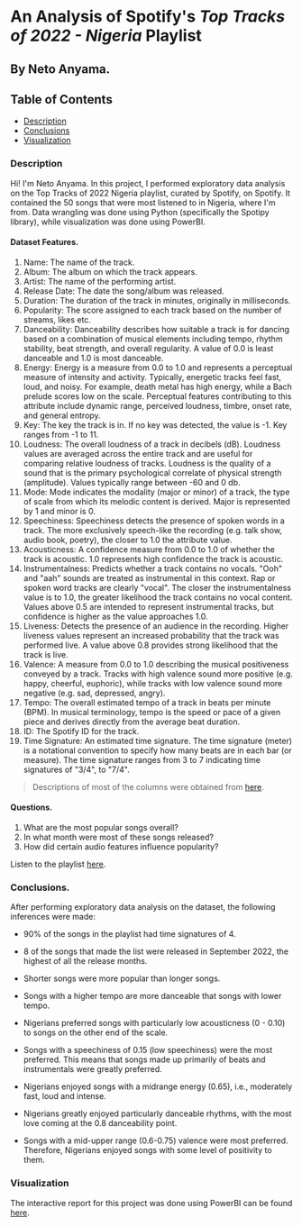 # An Analysis of Spotify's _Top Tracks of 2022 - Nigeria_  Playlist
## By Neto Anyama.

## Table of Contents
<ul>
<li><a href="#description">Description</a></li>
<li><a href="#conclusions">Conclusions</a></li>
<li><a href="#visualization">Visualization</a></li>
</ul>

<a id='description'></a>
### Description
Hi! I'm Neto Anyama. In this project, I performed exploratory data analysis on the Top Tracks of 2022 Nigeria playlist, curated by Spotify, on Spotify. It contained the 50 songs that were most listened to in Nigeria, where I'm from. Data wrangling was done using Python (specifically the Spotipy library), while visualization was done using PowerBI.

#### Dataset Features.
1. Name: The name of the track.                  
2. Album: The album on which the track appears.           
3. Artist: The name of the performing artist.               
4. Release Date: The date the song/album was released.    
5. Duration: The duration of the track in minutes, originally in milliseconds.            
6. Popularity: The score assigned to each track based on the number of streams, likes etc.             
7. Danceability: Danceability describes how suitable a track is for dancing based on a combination of musical elements including tempo, rhythm stability, beat strength, and overall regularity. A value of 0.0 is least danceable and 1.0 is most danceable.
8. Energy: Energy is a measure from 0.0 to 1.0 and represents a perceptual measure of intensity and activity. Typically, energetic tracks feel fast, loud, and noisy. For example, death metal has high energy, while a Bach prelude scores low on the scale. Perceptual features contributing to this attribute include dynamic range, perceived loudness, timbre, onset rate, and general entropy.          
9. Key: The key the track is in. If no key was detected, the value is -1. Key ranges from -1 to 11.
10. Loudness: The overall loudness of a track in decibels (dB). Loudness values are averaged across the entire track and are useful for comparing relative loudness of tracks. Loudness is the quality of a sound that is the primary psychological correlate of physical strength (amplitude). Values typically range between -60 and 0 db.
11. Mode: Mode indicates the modality (major or minor) of a track, the type of scale from which its melodic content is derived. Major is represented by 1 and minor is 0.
12. Speechiness: Speechiness detects the presence of spoken words in a track. The more exclusively speech-like the recording (e.g. talk show, audio book, poetry), the closer to 1.0 the attribute value. 
13. Acousticness: A confidence measure from 0.0 to 1.0 of whether the track is acoustic. 1.0 represents high confidence the track is acoustic.
14. Instrumentalness: Predicts whether a track contains no vocals. "Ooh" and "aah" sounds are treated as instrumental in this context. Rap or spoken word tracks are clearly "vocal". The closer the instrumentalness value is to 1.0, the greater likelihood the track contains no vocal content. Values above 0.5 are intended to represent instrumental tracks, but confidence is higher as the value approaches 1.0.
15. Liveness: Detects the presence of an audience in the recording. Higher liveness values represent an increased probability that the track was performed live. A value above 0.8 provides strong likelihood that the track is live.            
16. Valence: A measure from 0.0 to 1.0 describing the musical positiveness conveyed by a track. Tracks with high valence sound more positive (e.g. happy, cheerful, euphoric), while tracks with low valence sound more negative (e.g. sad, depressed, angry).
17. Tempo: The overall estimated tempo of a track in beats per minute (BPM). In musical terminology, tempo is the speed or pace of a given piece and derives directly from the average beat duration.                
18. ID: The Spotify ID for the track.
19. Time Signature: An estimated time signature. The time signature (meter) is a notational convention to specify how many beats are in each bar (or measure). The time signature ranges from 3 to 7 indicating time signatures of "3/4", to "7/4".

> Descriptions of most of the columns were obtained from [here](https://developer.spotify.com/documentation/web-api/reference/#/operations/get-audio-features).
  
#### Questions.
1. What are the most popular songs overall?
2. In what month were most of these songs released?
3. How did certain audio features influence popularity?

Listen to the playlist [here](https://open.spotify.com/playlist/37i9dQZF1DX1W96TRrqJX4). 

<a id='conclusions'></a>
### Conclusions.

After performing exploratory data analysis on the dataset, the following inferences were made:

- 90% of the songs in the playlist had time signatures of 4.

- 8 of the songs that made the list were released in September 2022, the highest of all the release months.

- Shorter songs were more popular than longer songs.

- Songs with a higher tempo are more danceable that songs with lower tempo.

- Nigerians preferred songs with particularly low acousticness (0 - 0.10) to songs on the other end of the scale.

- Songs with a speechiness of 0.15 (low speechiness) were the most preferred. This means that songs made up primarily of beats and instrumentals were greatly preferred.

- Nigerians enjoyed songs with a midrange energy (0.65), i.e., moderately fast, loud and intense.

- Nigerians greatly enjoyed particularly danceable rhythms, with the most love coming at the 0.8 danceability point.

- Songs with a mid-upper range (0.6-0.75) valence were most preferred. Therefore, Nigerians enjoyed songs with some level of positivity to them.

<a id='visualization'></a>
### Visualization
The interactive report for this project was done using PowerBI can be found [here](https://app.powerbi.com/view?r=eyJrIjoiNWJhOGY5OTYtNGYzYy00ODBmLTk3NWItMDg0NGYxMTQ3ZmY1IiwidCI6ImEzMjNmYmMzLTM3NzUtNDNhMi05MWYxLTA4YWY1ZTA1MTVhZSJ9).
